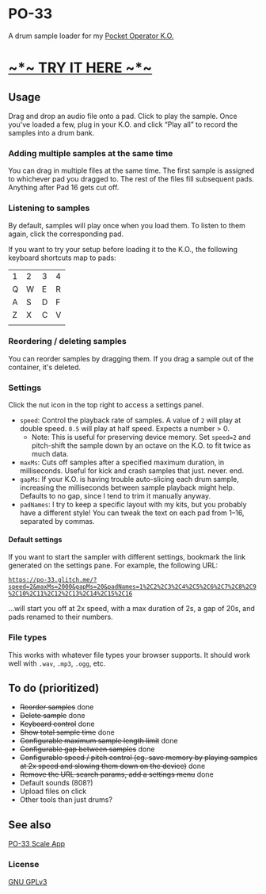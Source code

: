 # PO-33

A drum sample loader for my [Pocket Operator K.O.](https://teenage.engineering/guides/po-33/en)

# [~\*~ TRY IT HERE ~*~](http://po-33.glitch.me/)

## Usage

Drag and drop an audio file onto a pad. Click to play the sample. Once you've loaded a few, plug in your K.O. and click “Play all” to record the samples into a drum bank.

### Adding multiple samples at the same time

You can drag in multiple files at the same time. The first sample is assigned to whichever pad you dragged to. The rest of the files fill subsequent pads. Anything after Pad 16 gets cut off.

### Listening to samples

By default, samples will play once when you load them. To listen to them again, click the corresponding pad.

If you want to try your setup before loading it to the K.O., the following keyboard shortcuts map to pads:

|   |   |   |   |
|---|---|---|---|
| 1 | 2 | 3 | 4 |
| Q | W | E | R |
| A | S | D | F |
| Z | X | C | V |
|   |   |   |   |

### Reordering / deleting samples

You can reorder samples by dragging them. If you drag a sample out of the container, it's deleted.

### Settings

Click the nut icon in the top right to access a settings panel.

- `speed`: Control the playback rate of samples. A value of `2` will play at double speed. `0.5` will play at half speed. Expects a number > 0.
  - Note: This is useful for preserving device memory. Set `speed=2` and pitch-shift the sample down by an octave on the K.O. to fit twice as much data.
- `maxMs`: Cuts off samples after a specified maximum duration, in milliseconds. Useful for kick and crash samples that just. never. end.
- `gapMs`: If your K.O. is having trouble auto-slicing each drum sample, increasing the milliseconds between sample playback might help. Defaults to no gap, since I tend to trim it manually anyway.
- `padNames`: I try to keep a specific layout with my kits, but you probably have a different style! You can tweak the text on each pad from 1–16, separated by commas.

#### Default settings

If you want to start the sampler with different settings, bookmark the link generated on the settings pane. For example, the following URL:

[`https://po-33.glitch.me/?speed=2&maxMs=2000&gapMs=20&padNames=1%2C2%2C3%2C4%2C5%2C6%2C7%2C8%2C9%2C10%2C11%2C12%2C13%2C14%2C15%2C16`](https://po-33.glitch.me/?speed=2&maxMs=2000&gapMs=20&padNames=1%2C2%2C3%2C4%2C5%2C6%2C7%2C8%2C9%2C10%2C11%2C12%2C13%2C14%2C15%2C16)

…will start you off at 2x speed, with a max duration of 2s, a gap of 20s, and pads renamed to their numbers.

### File types

This works with whatever file types your browser supports. It should work well with `.wav`, `.mp3`, `.ogg`, etc.

## To do (prioritized)

- ~~Reorder samples~~ done
- ~~Delete sample~~ done
- ~~Keyboard control~~ done
- ~~Show total sample time~~ done
- ~~Configurable maximum sample length limit~~ done
- ~~Configurable gap between samples~~ done
- ~~Configurable speed / pitch control (eg. save memory by playing samples at 2x speed and slowing them down on the device)~~ done
- ~~Remove the URL search params, add a settings menu~~ done
- Default sounds (808?)
- Upload files on click
- Other tools than just drums?

## See also

[PO-33 Scale App](https://punkyv4n.me/po-33-scale-app/)

### License

[GNU GPLv3](https://glitch.com/edit/#!/po-33?path=LICENSE.md%3A1%3A0)
